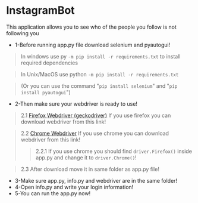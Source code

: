# InstagramBot

This application allows you to see who of the people you follow is not following you

- 1-Before running app.py file download selenium and pyautogui! 
>In windows use py ```-m pip install -r requirements.txt``` to install required dependencies

>In Unix/MacOS use python ```-m pip install -r requirements.txt``` 

>(Or you can use the command "```pip install selenium```" and "```pip install pyautogui```")
- 2-Then make sure your webdriver is ready to use! 
>2.1 [Firefox Webdriver (geckodriver)](https://github.com/mozilla/geckodriver/releases) If you use firefox you can download webdriver from this link!

>2.2 [Chrome Webdriver](https://sites.google.com/a/chromium.org/chromedriver/downloads) If you use chrome you can download webdriver from this link!
>>2.2.1 If you use chrome you should find ```driver.Firefox()``` inside app.py and change it to ```driver.Chrome()```!

>2.3 After download move it in same folder as app.py file!
- 3-Make sure app.py, info.py and webdriver are in the same folder!
- 4-Open info.py and write your login information!
- 5-You can run the app.py now!
